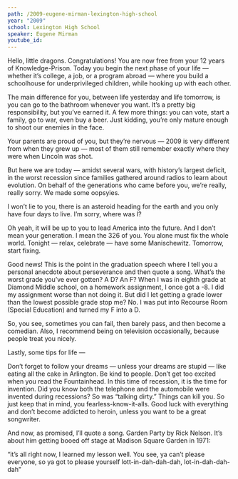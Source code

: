 ```yaml
---
path: /2009-eugene-mirman-lexington-high-school
year: "2009"
school: Lexington High School
speaker: Eugene Mirman
youtube_id: 
---
```


Hello, little dragons. Congratulations! You are now free from your 12 years of Knowledge-Prison. Today you begin the next phase of your life — whether it’s college, a job, or a program abroad — where you build a schoolhouse for underprivileged children, while hooking up with each other.

The main difference for you, between life yesterday and life tomorrow, is you can go to the bathroom whenever you want. It’s a pretty big responsibility, but you’ve earned it. A few more things: you can vote, start a family, go to war, even buy a beer. Just kidding, you’re only mature enough to shoot our enemies in the face.

Your parents are proud of you, but they’re nervous — 2009 is very different from when they grew up — most of them still remember exactly where they were when Lincoln was shot.

But here we are today — amidst several wars, with history’s largest deficit, in the worst recession since families gathered around radios to learn about evolution. On behalf of the generations who came before you, we’re really, really sorry. We made some oopsyies.

I won’t lie to you, there is an asteroid heading for the earth and you only have four days to live. I’m sorry, where was I?

Oh yeah, it will be up to you to lead America into the future. And I don’t mean your generation. I mean the 326 of you. You alone must fix the whole world. Tonight — relax, celebrate — have some Manischewitz. Tomorrow, start fixing.

Good news! This is the point in the graduation speech where I tell you a personal anecdote about perseverance and then quote a song. What’s the worst grade you’ve ever gotten? A D? An F? When I was in eighth grade at Diamond Middle school, on a homework assignment, I once got a -8. I did my assignment worse than not doing it. But did I let getting a grade lower than the lowest possible grade stop me? No. I was put into Recourse Room (Special Education) and turned my F into a D.

So, you see, sometimes you can fail, then barely pass, and then become a comedian. Also, I recommend being on television occasionally, because people treat you nicely.

Lastly, some tips for life  —

Don’t forget to follow your dreams — unless your dreams are stupid — like eating all the cake in Arlington.
Be kind to people.
Don’t get too excited when you read the Fountainhead.
In this time of recession, it is the time for invention. Did you know both the telephone and the automobile were invented during recessions? So was “talking dirty.”
Things can kill you. So just keep that in mind, you fearless-know-it-alls.
Good luck with everything and don’t become addicted to heroin, unless you want to be a great songwriter.

And now, as promised, I’ll quote a song. Garden Party by Rick Nelson. It’s about him getting booed off stage at Madison Square Garden in 1971:

“it’s all right now, I learned my lesson well.
You see, ya can’t please everyone, so ya got to please yourself
lott-in-dah-dah-dah, lot-in-dah-dah-dah”